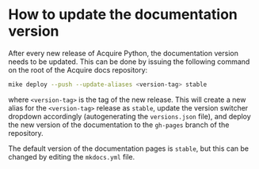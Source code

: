 # How to update the documentation version

After every new release of Acquire Python, the documentation version needs
to be updated. This can be done by issuing the following command on the root of
the Acquire docs repository:

```bash
mike deploy --push --update-aliases <version-tag> stable
```

where `<version-tag>` is the tag of the new release. This will create a new
alias for the `<version-tag>` release as `stable`, update the version switcher
dropdown accordingly (autogenerating the `versions.json` file), and deploy the
new version of the documentation to the `gh-pages` branch of the repository.

The default version of the documentation pages is `stable`, but this can be
changed by editing the `mkdocs.yml` file.
